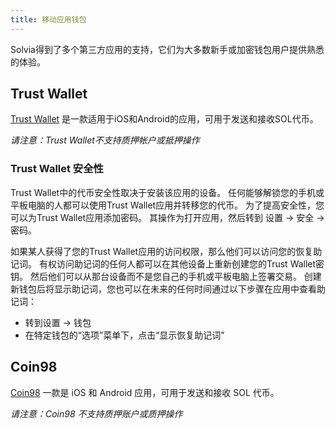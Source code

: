 ```yaml
---
title: 移动应用钱包
---
```


Solvia得到了多个第三方应用的支持，它们为大多数新手或加密钱包用户提供熟悉的体验。

## Trust Wallet
[Trust Wallet](https://trustwallet.com/) 是一款适用于iOS和Android的应用，可用于发送和接收SOL代币。

*请注意：Trust Wallet不支持质押帐户或抵押操作*

### Trust Wallet 安全性

Trust Wallet中的代币安全性取决于安装该应用的设备。 任何能够解锁您的手机或平板电脑的人都可以使用Trust Wallet应用并转移您的代币。 为了提高安全性，您可以为Trust Wallet应用添加密码。 其操作为打开应用，然后转到 设置 -> 安全 -> 密码。

如果某人获得了您的Trust Wallet应用的访问权限，那么他们可以访问您的恢复助记词。 有权访问助记词的任何人都可以在其他设备上重新创建您的Trust Wallet密钥。 然后他们可以从那台设备而不是您自己的手机或平板电脑上签署交易。 创建新钱包后将显示助记词，您也可以在未来的任何时间通过以下步骤在应用中查看助记词：

- 转到设置 -> 钱包
- 在特定钱包的“选项”菜单下，点击“显示恢复助记词”

## Coin98
[Coin98](https://coin98.app/) 一款是 iOS 和 Android 应用，可用于发送和接收 SOL 代币。

*请注意：Coin98 不支持质押账户或质押操作*
